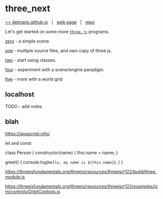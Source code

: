 # three_next

[<< detmarp.github.io](https://detmarp.github.io)
&nbsp; | &nbsp;
[web page](https://detmarp.github.io/three_next)
&nbsp; | &nbsp;
[repo](https://github.com/detmarp/three_next)

Let's get started on some more [`three.js`](https://threejs.org/) programs.

[zero](zero/index.html) - a simple scene.

[one](one/index.html) - multiple source files, and own copy of three.js.

[two](two/index.html) - start using classes.

[four](four/index.html) - experiment with a scene/engine paradigm.

[five](five/index.html) - more with a world grid

## localhost

TODO - add notes

## blah
https://javascript.info/

let and const

class Person {
  constructor(name) {
    this.name = name;
  }

  greet() {
    console.log(`Hello, my name is ${this.name}`);
  }
}


https://threejsfundamentals.org/threejs/resources/threejs/r122/build/three.module.js

https://threejsfundamentals.org/threejs/resources/threejs/r122/examples/jsm/controls/OrbitControls.js